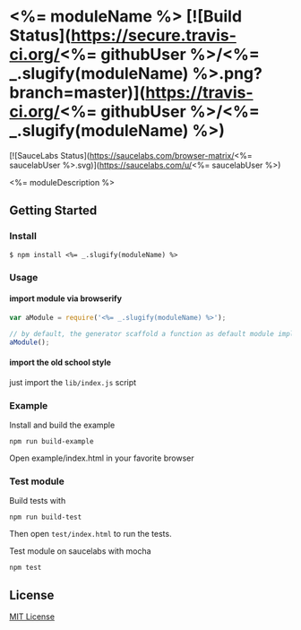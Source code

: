 #  <%= moduleName %> [![Build Status](https://secure.travis-ci.org/<%= githubUser %>/<%= _.slugify(moduleName) %>.png?branch=master)](https://travis-ci.org/<%= githubUser %>/<%= _.slugify(moduleName) %>)

[![SauceLabs Status](https://saucelabs.com/browser-matrix/<%= saucelabUser %>.svg)](https://saucelabs.com/u/<%= saucelabUser %>)

<%= moduleDescription %>

## Getting Started

### Install

```
$ npm install <%= _.slugify(moduleName) %>
```

### Usage

#### import module via browserify

```javascript
var aModule = require('<%= _.slugify(moduleName) %>');

// by default, the generator scaffold a function as default module implementation
aModule();
```

#### import the old school style

just import the `lib/index.js` script

### Example

Install and build the example

```
npm run build-example
```

Open example/index.html in your favorite browser

### Test module

Build tests with

```
npm run build-test
```

Then open `test/index.html` to run the tests.

Test module on saucelabs with mocha

```
npm test
```

## License

[MIT License](http://en.wikipedia.org/wiki/MIT_License)
